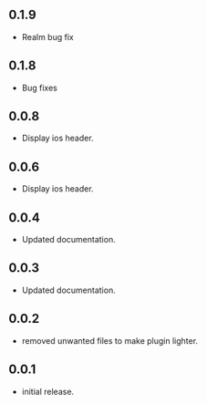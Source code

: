 ## 0.1.9

* Realm bug fix

## 0.1.8

* Bug fixes

## 0.0.8

* Display ios header.

## 0.0.6

* Display ios header.

## 0.0.4

* Updated documentation.

## 0.0.3

* Updated documentation.

## 0.0.2

* removed unwanted files to make plugin lighter.

## 0.0.1

* initial release.
